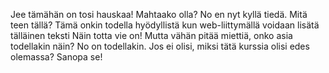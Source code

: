 Jee tämähän on tosi hauskaa!
Mahtaako olla?
No en nyt kyllä tiedä. Mitä teen tällä?
Tämä onkin todella hyödyllistä kun web-liittymällä voidaan lisätä tälläinen teksti
Näin totta vie on!
Mutta vähän pitää miettiä, onko asia todellakin näin?
No on todellakin. Jos ei olisi, miksi tätä kurssia olisi edes olemassa? Sanopa se!

